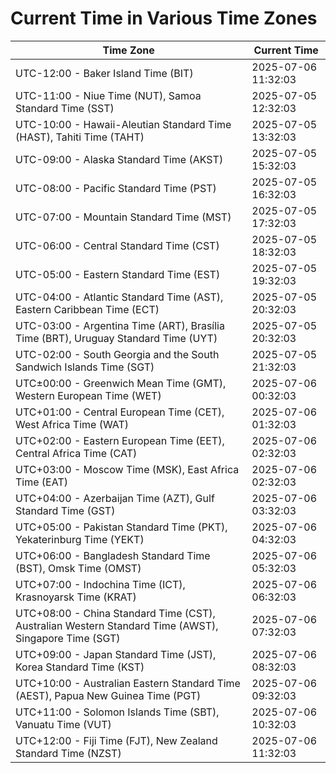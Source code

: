 # Current Time in Various Time Zones

| Time Zone | Current Time |
|-----------|--------------|
| UTC-12:00 - Baker Island Time (BIT) | 2025-07-06 11:32:03 |
| UTC-11:00 - Niue Time (NUT), Samoa Standard Time (SST) | 2025-07-05 12:32:03 |
| UTC-10:00 - Hawaii-Aleutian Standard Time (HAST), Tahiti Time (TAHT) | 2025-07-05 13:32:03 |
| UTC-09:00 - Alaska Standard Time (AKST) | 2025-07-05 15:32:03 |
| UTC-08:00 - Pacific Standard Time (PST) | 2025-07-05 16:32:03 |
| UTC-07:00 - Mountain Standard Time (MST) | 2025-07-05 17:32:03 |
| UTC-06:00 - Central Standard Time (CST) | 2025-07-05 18:32:03 |
| UTC-05:00 - Eastern Standard Time (EST) | 2025-07-05 19:32:03 |
| UTC-04:00 - Atlantic Standard Time (AST), Eastern Caribbean Time (ECT) | 2025-07-05 20:32:03 |
| UTC-03:00 - Argentina Time (ART), Brasília Time (BRT), Uruguay Standard Time (UYT) | 2025-07-05 20:32:03 |
| UTC-02:00 - South Georgia and the South Sandwich Islands Time (SGT) | 2025-07-05 21:32:03 |
| UTC±00:00 - Greenwich Mean Time (GMT), Western European Time (WET) | 2025-07-06 00:32:03 |
| UTC+01:00 - Central European Time (CET), West Africa Time (WAT) | 2025-07-06 01:32:03 |
| UTC+02:00 - Eastern European Time (EET), Central Africa Time (CAT) | 2025-07-06 02:32:03 |
| UTC+03:00 - Moscow Time (MSK), East Africa Time (EAT) | 2025-07-06 02:32:03 |
| UTC+04:00 - Azerbaijan Time (AZT), Gulf Standard Time (GST) | 2025-07-06 03:32:03 |
| UTC+05:00 - Pakistan Standard Time (PKT), Yekaterinburg Time (YEKT) | 2025-07-06 04:32:03 |
| UTC+06:00 - Bangladesh Standard Time (BST), Omsk Time (OMST) | 2025-07-06 05:32:03 |
| UTC+07:00 - Indochina Time (ICT), Krasnoyarsk Time (KRAT) | 2025-07-06 06:32:03 |
| UTC+08:00 - China Standard Time (CST), Australian Western Standard Time (AWST), Singapore Time (SGT) | 2025-07-06 07:32:03 |
| UTC+09:00 - Japan Standard Time (JST), Korea Standard Time (KST) | 2025-07-06 08:32:03 |
| UTC+10:00 - Australian Eastern Standard Time (AEST), Papua New Guinea Time (PGT) | 2025-07-06 09:32:03 |
| UTC+11:00 - Solomon Islands Time (SBT), Vanuatu Time (VUT) | 2025-07-06 10:32:03 |
| UTC+12:00 - Fiji Time (FJT), New Zealand Standard Time (NZST) | 2025-07-06 11:32:03 |
